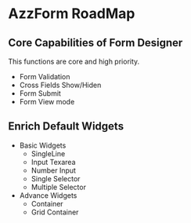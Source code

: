 #  AzzForm RoadMap

## Core Capabilities of Form Designer

This functions are core and high priority.

- Form Validation
- Cross Fields Show/Hiden
- Form Submit
- Form View mode


## Enrich Default Widgets 

- Basic Widgets
  - SingleLine 
  - Input Texarea
  - Number Input
  - Single Selector
  - Multiple Selector
- Advance Widgets
  - Container
  - Grid Container



